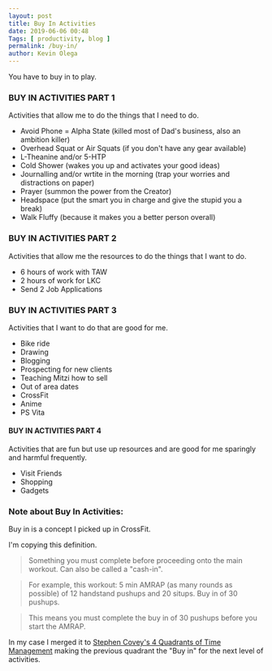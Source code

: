```yaml
--- 
layout: post 
title: Buy In Activities
date: 2019-06-06 00:48
Tags: [ productivity, blog ]
permalink: /buy-in/ 
author: Kevin Olega 
--- 
```

You have to buy in to play.

### BUY IN ACTIVITIES PART 1

Activities that allow me to do the things that I need to do.

- Avoid Phone = Alpha State (killed most of Dad's business, also an ambition killer)
- Overhead Squat or Air Squats (if you don't have any gear available)
- L-Theanine and/or 5-HTP
- Cold Shower (wakes you up and activates your good ideas)
- Journalling and/or wrtite in the morning (trap your worries and distractions on paper)
- Prayer (summon the power from the Creator)
- Headspace (put the smart you in charge and give the stupid you a break)
- Walk Fluffy (because it makes you a better person overall)

### BUY IN ACTIVITIES PART 2

Activities that allow me the resources to do the things that I want to do.

- 6 hours of work with TAW 
- 2 hours of work for LKC
- Send 2 Job Applications

### BUY IN ACTIVITIES PART 3

Activities that I want to do that are good for me.

- Bike ride
- Drawing
- Blogging
- Prospecting for new clients
- Teaching Mitzi how to sell
- Out of area dates
- CrossFit
- Anime 
- PS Vita

#### BUY IN ACTIVITIES PART 4

Activities that are fun but use up resources and are good for me sparingly and harmful frequently.

- Visit Friends
- Shopping
- Gadgets


### Note about Buy In Activities:

Buy in is a concept I picked up in CrossFit.

I'm copying this definition.

> Something you must complete before proceeding onto the main workout. Can also be called a "cash-in".

> For example, this workout: 5 min AMRAP (as many rounds as possible) of 12 handstand pushups and 20 situps. Buy in of 30 pushups.

> This means you must complete the buy in of 30 pushups before you start the AMRAP.

In my case I merged it to [Stephen Covey's 4 Quadrants of Time Management](https://succeedfeed.com/stephen-covey-4-quadrants-to-be-productive/) making the previous quadrant the "Buy in" for the next level of activities.
